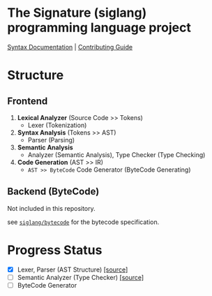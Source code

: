 # The Signature (siglang) programming language project

[Syntax Documentation](SYNTAX.md) | [Contributing Guide](CONTRIBUTING.md)

# Structure

## Frontend

1. **Lexical Analyzer** (Source Code >> Tokens)
    - Lexer (Tokenization)
2. **Syntax Analysis** (Tokens >> AST)
    - Parser (Parsing)
3. **Semantic Analysis**
    - Analyzer (Semantic Analysis), Type Checker (Type Checking)
4. **Code Generation** (AST >> IR)
    - `AST >> ByteCode` Code Generator (ByteCode Generating)

## Backend (ByteCode)

Not included in this repository.

see [`siglang/bytecode`](https://github.com/siglang/bytecode) for the bytecode specification.

# Progress Status

-   [x] Lexer, Parser (AST Structure) [[source]](./parser/)
-   [ ] Semantic Analyzer (Type Checker) [[source]](./analyzer/)
-   [ ] ByteCode Generator
